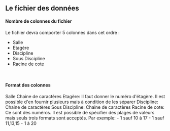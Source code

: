 <h2>Le fichier des données</h2>

<h4>Nombre de colonnes du fichier</h4>
Le fichier devra comporter 5 colonnes dans cet ordre : 
    <ul>
      <li> Salle </li>
      <li> Etagère </li>
      <li> Discipline </li>
      <li> Sous Discipline </li>
      <li> Racine de cote </li>
    </ul>
    </br>
<h4>Format des colonnes</h4>
<p>
     Salle Chaine de caractères
       Etagère: Il faut donner le numéro d'étagère. Il est possible  d'en fournir plusieurs mais à condition de les séparer
       Discipline: Chaine de caractères
       Sous Discipline: Chaine de caractères 
       Racine de cote: Ce sont des numéros. Il est possible de spécifier des plages de valeurs mais seuls trois formats sont
    acceptés. Par exemple:
            - 1 sauf 10 à 17 
            - 1 sauf 11,13,15
            - 1 à 20
    
</p>
